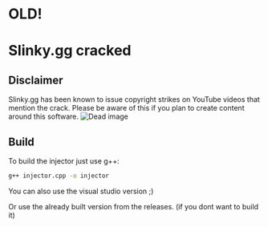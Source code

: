 # OLD!
##
# Slinky.gg cracked
##
## Disclaimer

Slinky.gg has been known to issue copyright strikes on YouTube videos that mention the crack. Please be aware of this if you plan to create content around this software.
![Dead image](https://exove.ovh/cdn/slinky_moment.png)
## Build

To build the injector just use g++:

```bash
g++ injector.cpp -o injector
```

You can also use the visual studio version ;)

Or use the already built version from the releases. (if you dont want to build it)
